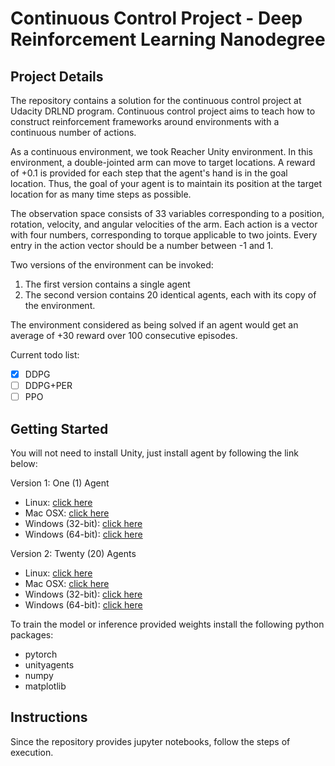 # Continuous Control Project - Deep Reinforcement Learning Nanodegree

## Project Details
The repository contains a solution for the continuous control project at Udacity DRLND program. Continuous control project aims to teach how to construct reinforcement frameworks around environments with a continuous number of actions. 

As a continuous environment, we took Reacher Unity environment. In this environment, a double-jointed arm can move to target locations. A reward of +0.1 is provided for each step that the agent's hand is in the goal location. Thus, the goal of your agent is to maintain its position at the target location for as many time steps as possible.

The observation space consists of 33 variables corresponding to a position, rotation, velocity, and angular velocities of the arm. Each action is a vector with four numbers, corresponding to torque applicable to two joints. Every entry in the action vector should be a number between -1 and 1.

Two versions of the environment can be invoked:
1. The first version contains a single agent
2. The second version contains 20 identical agents, each with its copy of the environment.

The environment considered as being solved if an agent would get an average of +30 reward over 100 consecutive episodes.

Current todo list:
- [x] DDPG
- [ ] DDPG+PER
- [ ] PPO

## Getting Started

You will not need to install Unity, just install agent by following the link below:

Version 1: One (1) Agent
* Linux: [click here](https://s3-us-west-1.amazonaws.com/udacity-drlnd/P2/Reacher/one_agent/Reacher_Linux.zip)
* Mac OSX: [click here](https://s3-us-west-1.amazonaws.com/udacity-drlnd/P2/Reacher/one_agent/Reacher.app.zip)
* Windows (32-bit): [click here](https://s3-us-west-1.amazonaws.com/udacity-drlnd/P2/Reacher/one_agent/Reacher_Windows_x86.zip)
* Windows (64-bit): [click here](https://s3-us-west-1.amazonaws.com/udacity-drlnd/P2/Reacher/one_agent/Reacher_Windows_x86_64.zip)
  
Version 2: Twenty (20) Agents
* Linux: [click here](https://s3-us-west-1.amazonaws.com/udacity-drlnd/P2/Reacher/Reacher_Linux.zip)
* Mac OSX: [click here](https://s3-us-west-1.amazonaws.com/udacity-drlnd/P2/Reacher/Reacher.app.zip)
* Windows (32-bit): [click here](https://s3-us-west-1.amazonaws.com/udacity-drlnd/P2/Reacher/Reacher_Windows_x86.zip)
* Windows (64-bit): [click here](https://s3-us-west-1.amazonaws.com/udacity-drlnd/P2/Reacher/Reacher_Windows_x86_64.zip)

To train the model or inference provided weights install the following python packages:

* pytorch
* unityagents
* numpy
* matplotlib

## Instructions

Since the repository provides jupyter notebooks, follow the steps of execution.